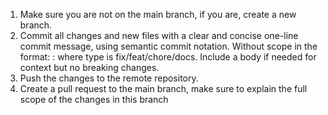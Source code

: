 1. Make sure you are not on the main branch, if you are, create a new branch.
2. Commit all changes and new files with a clear and concise one-line commit
   message, using semantic commit notation. Without scope in the format: <type>:
   <description> where type is fix/feat/chore/docs. Include a body if needed for
   context but no breaking changes.
3. Push the changes to the remote repository.
4. Create a pull request to the main branch, make sure to explain the full scope
   of the changes in this branch
